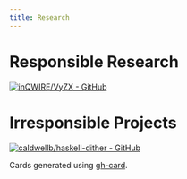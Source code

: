 ```yaml
---
title: Research
---
```


# Responsible Research

[![inQWIRE/VyZX - GitHub](https://gh-card.dev/repos/inQWIRE/VyZX.svg)](https://github.com/inQWIRE/VyZX)

# Irresponsible Projects

[![caldwellb/haskell-dither - GitHub](https://gh-card.dev/repos/caldwellb/haskell-dither.svg)](https://github.com/caldwellb/haskell-dither)

Cards generated using [gh-card](https://gh-card.dev/).
